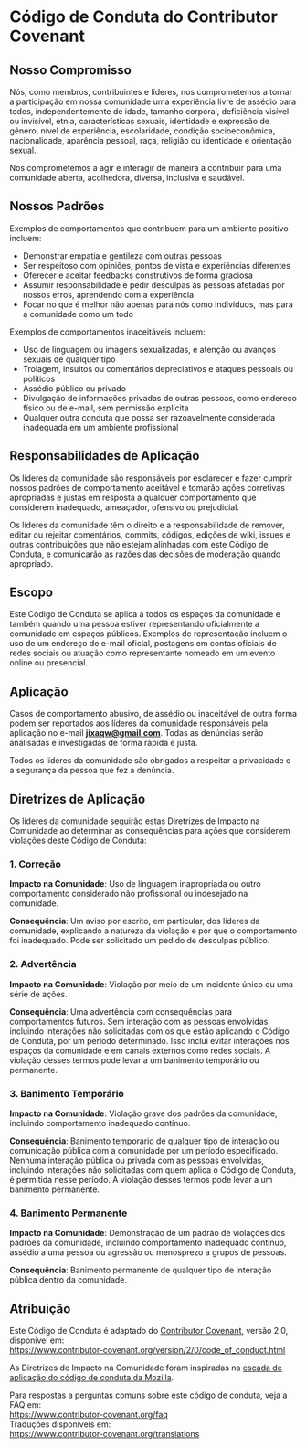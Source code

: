 # Código de Conduta do Contributor Covenant

## Nosso Compromisso

Nós, como membros, contribuintes e líderes, nos comprometemos a tornar a participação em nossa comunidade uma experiência livre de assédio para todos, independentemente de idade, tamanho corporal, deficiência visível ou invisível, etnia, características sexuais, identidade e expressão de gênero, nível de experiência, escolaridade, condição socioeconômica, nacionalidade, aparência pessoal, raça, religião ou identidade e orientação sexual.

Nos comprometemos a agir e interagir de maneira a contribuir para uma comunidade aberta, acolhedora, diversa, inclusiva e saudável.

## Nossos Padrões

Exemplos de comportamentos que contribuem para um ambiente positivo incluem:

* Demonstrar empatia e gentileza com outras pessoas  
* Ser respeitoso com opiniões, pontos de vista e experiências diferentes  
* Oferecer e aceitar feedbacks construtivos de forma graciosa  
* Assumir responsabilidade e pedir desculpas às pessoas afetadas por nossos erros, aprendendo com a experiência  
* Focar no que é melhor não apenas para nós como indivíduos, mas para a comunidade como um todo  

Exemplos de comportamentos inaceitáveis incluem:

* Uso de linguagem ou imagens sexualizadas, e atenção ou avanços sexuais de qualquer tipo  
* Trolagem, insultos ou comentários depreciativos e ataques pessoais ou políticos  
* Assédio público ou privado  
* Divulgação de informações privadas de outras pessoas, como endereço físico ou de e-mail, sem permissão explícita  
* Qualquer outra conduta que possa ser razoavelmente considerada inadequada em um ambiente profissional  

## Responsabilidades de Aplicação

Os líderes da comunidade são responsáveis por esclarecer e fazer cumprir nossos padrões de comportamento aceitável e tomarão ações corretivas apropriadas e justas em resposta a qualquer comportamento que considerem inadequado, ameaçador, ofensivo ou prejudicial.

Os líderes da comunidade têm o direito e a responsabilidade de remover, editar ou rejeitar comentários, commits, códigos, edições de wiki, issues e outras contribuições que não estejam alinhadas com este Código de Conduta, e comunicarão as razões das decisões de moderação quando apropriado.

## Escopo

Este Código de Conduta se aplica a todos os espaços da comunidade e também quando uma pessoa estiver representando oficialmente a comunidade em espaços públicos. Exemplos de representação incluem o uso de um endereço de e-mail oficial, postagens em contas oficiais de redes sociais ou atuação como representante nomeado em um evento online ou presencial.

## Aplicação

Casos de comportamento abusivo, de assédio ou inaceitável de outra forma podem ser reportados aos líderes da comunidade responsáveis pela aplicação no e-mail **jixaqw@gmail.com**. Todas as denúncias serão analisadas e investigadas de forma rápida e justa.

Todos os líderes da comunidade são obrigados a respeitar a privacidade e a segurança da pessoa que fez a denúncia.

## Diretrizes de Aplicação

Os líderes da comunidade seguirão estas Diretrizes de Impacto na Comunidade ao determinar as consequências para ações que considerem violações deste Código de Conduta:

### 1. Correção

**Impacto na Comunidade**: Uso de linguagem inapropriada ou outro comportamento considerado não profissional ou indesejado na comunidade.

**Consequência**: Um aviso por escrito, em particular, dos líderes da comunidade, explicando a natureza da violação e por que o comportamento foi inadequado. Pode ser solicitado um pedido de desculpas público.

### 2. Advertência

**Impacto na Comunidade**: Violação por meio de um incidente único ou uma série de ações.

**Consequência**: Uma advertência com consequências para comportamentos futuros. Sem interação com as pessoas envolvidas, incluindo interações não solicitadas com os que estão aplicando o Código de Conduta, por um período determinado. Isso inclui evitar interações nos espaços da comunidade e em canais externos como redes sociais. A violação desses termos pode levar a um banimento temporário ou permanente.

### 3. Banimento Temporário

**Impacto na Comunidade**: Violação grave dos padrões da comunidade, incluindo comportamento inadequado contínuo.

**Consequência**: Banimento temporário de qualquer tipo de interação ou comunicação pública com a comunidade por um período especificado. Nenhuma interação pública ou privada com as pessoas envolvidas, incluindo interações não solicitadas com quem aplica o Código de Conduta, é permitida nesse período. A violação desses termos pode levar a um banimento permanente.

### 4. Banimento Permanente

**Impacto na Comunidade**: Demonstração de um padrão de violações dos padrões da comunidade, incluindo comportamento inadequado contínuo, assédio a uma pessoa ou agressão ou menosprezo a grupos de pessoas.

**Consequência**: Banimento permanente de qualquer tipo de interação pública dentro da comunidade.

## Atribuição

Este Código de Conduta é adaptado do [Contributor Covenant][homepage], versão 2.0, disponível em:  
https://www.contributor-covenant.org/version/2/0/code_of_conduct.html

As Diretrizes de Impacto na Comunidade foram inspiradas na [escada de aplicação do código de conduta da Mozilla](https://github.com/mozilla/diversity).

[homepage]: https://www.contributor-covenant.org

Para respostas a perguntas comuns sobre este código de conduta, veja a FAQ em:  
https://www.contributor-covenant.org/faq  
Traduções disponíveis em:  
https://www.contributor-covenant.org/translations
